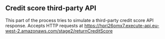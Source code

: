 ## Credit score third-party API

This part of the process tries to simulate a third-party credit score API response.
Accepts HTTP requests at https://hpri26omx7.execute-api.eu-west-2.amazonaws.com/stage2/returnCreditScore